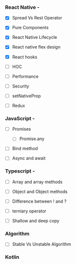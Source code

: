 ### React Native -

- [x] Spread Vs Rest Operator
- [x] Pure Components
- [x] React Native Lifecycle
- [x] React native flex design
- [x] React hooks
- [ ] HOC
- [ ] Performance
- [ ] Security
- [ ] setNativeProp
- [ ] Redux


### JavaScript - 
- [ ] Promises 
    - [ ] Promise.any
- [ ] Bind method
- [ ] Async and await




### Typescript - 
- [ ] Array and array methods
- [ ] Object and Object methods
- [ ] Difference between ! and ? 
- [ ] terniary operator
- [ ] Shallow and deep copy


### Algorithm
- [ ] Stable Vs Unstable Algorithm



### Kotlin



